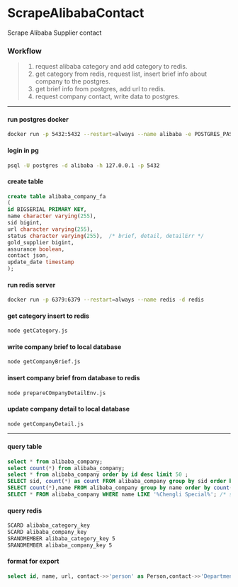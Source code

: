 # ScrapeAlibabaContact
 Scrape Alibaba Supplier contact

### Workflow
>1. request alibaba category and add category to redis.
>2. get category from redis, request list, insert brief info about company to the postgres.
>3. get brief info from postgres, add url to redis.
>4. request company contact, write data to postgres.


----
#### run postgres docker
```bash
docker run -p 5432:5432 --restart=always --name alibaba -e POSTGRES_PASSWORD=123456 -d postgres:9.3
```

#### login in pg
```bash
psql -U postgres -d alibaba -h 127.0.0.1 -p 5432
```

#### create table
```sql
create table alibaba_company_fa
(
id BIGSERIAL PRIMARY KEY,
name character varying(255),
sid bigint,
url character varying(255),
status character varying(255),  /* brief, detail, detailErr */
gold_supplier bigint,
assurance boolean,
contact json,
update_date timestamp
);
```

#### run redis server
```bash
docker run -p 6379:6379 --restart=always --name redis -d redis
```

#### get category insert to redis
```bash
node getCategory.js
```

#### write company brief to local database
```bash
node getCompanyBrief.js
```

#### insert company brief from database to redis
```bash
node prepareCOmpanyDetailEnv.js
```

#### update company detail to local database
```bash
node getCompanyDetail.js
```

----
#### query table
```sql
select * from alibaba_company;
select count(*) from alibaba_company;
select * from alibaba_company order by id desc limit 50 ;
SELECT sid, count(*) as count FROM alibaba_company group by sid order by count desc;
SELECT count(*),name FROM alibaba_company group by name order by count(*) desc;
SELECT * FROM alibaba_company WHERE name LIKE '%Chengli Special%'; /* same company name with different sid, url*/
```

#### query redis
```bash
SCARD alibaba_category_key
SCARD alibaba_company_key
SRANDMEMBER alibaba_category_key 5
SRANDMEMBER alibaba_company_key 5
```

#### format for export
```sql
select id, name, url, contact->>'person' as Person,contact->>'Department' as Department,contact->>'Job Title' as Job_Title,contact->>'Telephone' as Telephone,contact->>'Mobile Phone' as Mobile_Phone,contact->>'Fax' as Fax,contact->>'Address' as Address,contact->>'Country/Region' as Country_Region,contact->>'Province/State' as Province_State, contact->>'City' as City,contact->>'Province/State' as Province_State,contact->>'Zip' as Zip from alibaba_company where status = 'detail' and contact->>'person' <> '' ;
```
